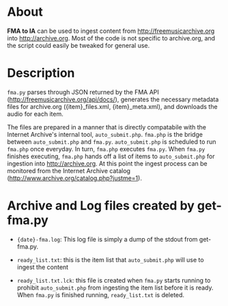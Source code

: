 # About

**FMA to IA** can be used to ingest content from http://freemusicarchive.org
into http://archive.org. Most of the code is not specific to archive.org, 
and the script could easily be tweaked for general use.


# Description

`fma.py` parses through JSON returned by the FMA API 
(http://freemusicarchive.org/api/docs/), generates the necessary metadata
files for archive.org ({item}_files.xml, {item}_meta.xml), and downloads
the audio for each item.

The files are prepared in a manner that is directly compatabile with
the Internet Archive's internal tool, `auto_submit.php`. `fma.php` is the 
bridge between `auto_submit.php` and `fma.py`. `auto_submit.php` is scheduled
to run `fma.php` once everyday. In turn, `fma.php` executes `fma.py`. When 
`fma.py` finishes executing, `fma.php` hands off a list of items to 
`auto_submit.php` for ingestion into http://archive.org.  At this point the 
ingest process can be monitored from the Internet Archive catalog 
(http://www.archive.org/catalog.php?justme=1).


# Archive and Log files created by get-fma.py

+ `{date}-fma.log`:
  This log file is simply a dump of the stdout from get-fma.py.

+ `ready_list.txt`:
  this is the item list that `auto_submit.php` will use to ingest the content
 
+ `ready_list.txt.lck`:
  this file is created when `fma.py` starts running to prohibit 
  `auto_submit.php` from ingesting the item list before it is ready. When
  `fma.py` is finished running, `ready_list.txt` is deleted. 

